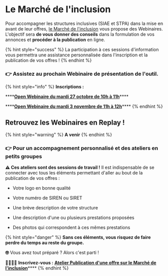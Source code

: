 # Le Marché de l'inclusion

Pour accompagner les structures inclusives \(SIAE et STPA\) dans la mise en avant de leur offres, [le Marché de l'inclusion](../le-marche-de-linclusion.md) vous propose des Webinaires. L'objectif sera **de vous donner des conseils** dans la formulation de vos annonces et **procéder à la publication** en ligne.

{% hint style="success" %}
La participation à ces sessions d'information vous permettra une assistance personnalisée dans l'inscription et la publication de vos offres !
{% endhint %}

### 👉 Assistez au prochain Webinaire de présentation de l'outil.

{% hint style="info" %}
**Inscriptions :**

 ****[**Open Webinaire du mardi 27 octobre de 10h à 11h**](https://app.livestorm.co/itou/open-webinaire-dinscription-sur-le-marche-de-linclusion)\*\*\*\*

 ****[**Open Webinaire du mardi 3 novembre de 11h à 12h**](https://app.livestorm.co/itou/open-webinaire-le-marche-de-linclusion-2)\*\*\*\*
{% endhint %}

## Retrouvez les Webinaires en Replay !

{% hint style="warning" %}
**A venir** 
{% endhint %}



### 👉 Pour un accompagnement personnalisé et des ateliers en petits groupes

**⚠︎ Ces ateliers sont des sessions de travail !** Il est indispensable de se connecter avec tous les éléments permettant d'aller au bout de la publication de vos offres : 

 - Votre logo en bonne qualité

- Votre numéro de SIREN ou SIRET

- Une brève description de votre structure

- Une description d'une ou plusieurs prestations proposées

- Des photos qui correspondent à ces mêmes prestations

{% hint style="danger" %}
**Sans ces éléments, vous risquez de faire perdre du temps au reste du groupe.** 

**🤓** Vous avez tout préparé ? Alors c'est parti !

👩‍💻🧑‍💻 **Inscrivez-vous :** [**Atelier Publication d'une offre sur le Marché de l'inclusion**](https://calendly.com/inclusion-beta-gouv-fr)\*\*\*\*
{% endhint %}



